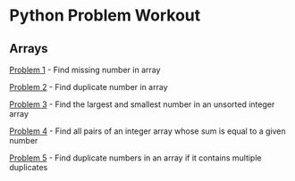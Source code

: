 # Python Problem Workout

## Arrays

[Problem 1](https://github.com/mpUrban/python_problems/blob/master/problem1.py) - Find missing number in array

[Problem 2](https://github.com/mpUrban/python_problems/blob/master/problem2.py) - Find duplicate number in array

[Problem 3](https://github.com/mpUrban/python_problems/blob/master/problem3.py) - Find the largest and smallest number in an unsorted integer array

[Problem 4](https://github.com/mpUrban/python_problems/blob/master/problem4.py) - Find all pairs of an integer array whose sum is equal to a given number

[Problem 5](https://github.com/mpUrban/python_problems/blob/master/problem5.py) - Find duplicate numbers in an array if it contains multiple duplicates